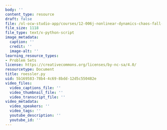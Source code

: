 ```yaml
---
body: ''
content_type: resource
draft: false
file: /ol-ocw-studio-app/courses/12-006j-nonlinear-dynamics-chaos-fall-2022/roessler.py
file_size: 1118
file_type: text/x-python-script
image_metadata:
  caption: ''
  credit: ''
  image-alt: ''
learning_resource_types:
- Problem Sets
license: https://creativecommons.org/licenses/by-nc-sa/4.0/
resourcetype: Document
title: roessler.py
uid: 5b169583-78b4-4c69-8bdd-12d5c550482e
video_files:
  video_captions_file: ''
  video_thumbnail_file: ''
  video_transcript_file: ''
video_metadata:
  video_speakers: ''
  video_tags: ''
  youtube_description: ''
  youtube_id: ''
---
```

